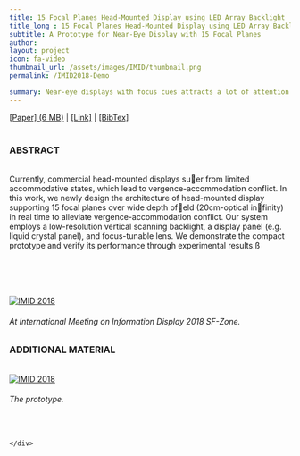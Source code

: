 ```yaml
---
title: 15 Focal Planes Head-Mounted Display using LED Array Backlight | 2018
title_long : 15 Focal Planes Head-Mounted Display using LED Array Backlight | IMID 2018, SPIE Optical Design Challenge 2019
subtitle: A Prototype for Near-Eye Display with 15 Focal Planes
author:
layout: project
icon: fa-video
thumbnail_url: /assets/images/IMID/thumbnail.png
permalink: /IMID2018-Demo

summary: Near-eye displays with focus cues attracts a lot of attention from display society since they can provide more immersive and comfort experience. However, there are several challenging issues &#58; contrast, form factor, and frame rate. Here, we conceived a novel prototype that supports a large number of layers within the wide depth of field. This system could provide semi-original contrast, large depth of field, and quasi-continuous focus cues at 60fps. We believe this approach could open a new possibility for near-eye displays for representation of continuous depth.
---
```


<div class="row border-top" >
  <div class="6u 12u$(mobile) padding10 padding-right20 border-right" align="left">
  <a href="./assets/files/spie-odc-2019.pdf">[Paper] (6 MB)</a> |
  <a href="https://doi.org/10.1117/12.2525055">[Link]</a> |
  <a href="./assets/files/citation-11040_.bib">[BibTex]</a>
  <br><br>
  <h3>ABSTRACT</h3>
  <br>
  Currently, commercial head-mounted displays suer from limited accommodative states, which lead to vergence-accommodation conflict. In this work, we newly design the architecture of head-mounted display supporting 15 focal planes over wide depth ofeld (20cm-optical infinity) in real time to alleviate vergence-accommodation conflict. Our system employs a low-resolution vertical scanning backlight, a display panel (e.g. liquid crystal panel), and focus-tunable lens. We demonstrate the compact prototype and verify its performance through experimental results.ß

  <br><br><br><br>
  <a href="#" class="image fit">
    <img src="{{ 'assets/images/IMID/imid.png' | relative_url }}" alt="IMID 2018" />
  </a>
  <h6> At International Meeting on Information Display 2018 SF-Zone. </h6>

  </div>
    <div class="6u 12u$(mobile) padding10 padding-left20" align="left">
    <h3>ADDITIONAL MATERIAL</h3>
    <br>
    <a href="#" class="image fit">
      <img src="{{ 'assets/images/IMID/1.jpg' | relative_url }}" alt="IMID 2018" />
    </a>
    <h6>The prototype.</h6>
    <br>

    </div>
</div>
